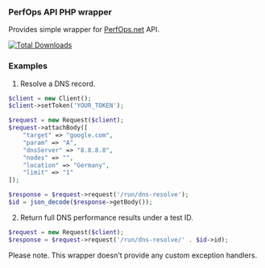 ### PerfOps API PHP wrapper

Provides simple wrapper for [PerfOps.net](https://perfops.net) API.

[![Total Downloads](https://img.shields.io/packagist/dt/paravibe/perfops.svg?style=flat-square)](https://packagist.org/packages/paravibe/perfops)

### Examples

1. Resolve a DNS record.
```php
$client = new Client();
$client->setToken('YOUR_TOKEN');

$request = new Request($client);
$request->attachBody([
    "target" => "google.com",
    "param" => "A",
    "dnsServer" => "8.8.8.8",
    "nodes" => "",
    "location" => "Germany",
    "limit" => "1"
]);

$response = $request->request('/run/dns-resolve');
$id = json_decode($response->getBody());
```

2. Return full DNS performance results under a test ID.
```php
$request = new Request($client);
$response = $request->request('/run/dns-resolve/' . $id->id);
```

Please note. This wrapper doesn't provide any custom exception handlers. 
